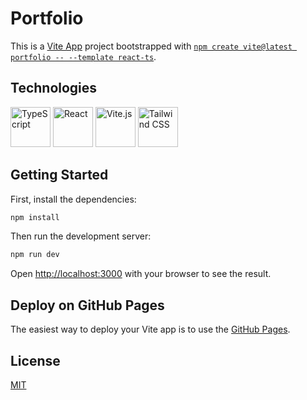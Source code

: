# Portfolio

This is a [Vite App](https://vitejs.dev/) project bootstrapped with [`npm create vite@latest portfolio -- --template react-ts`](https://vitejs.dev/guide/).

## Technologies
[<img src="https://cdn.jsdelivr.net/gh/devicons/devicon/icons/typescript/typescript-original.svg" alt="TypeScript" width="64" height="64" />](https://www.typescriptlang.org/)
[<img src="https://cdn.jsdelivr.net/gh/devicons/devicon/icons/react/react-original.svg" alt="React" width="64" height="64" />](https://reactjs.org/)
[<img src="https://vitejs.dev/logo.svg" alt="Vite.js" width="64" height="64" />](https://vitejs.dev/)
[<img src="https://cdn.jsdelivr.net/gh/devicons/devicon/icons/tailwindcss/tailwindcss-plain.svg" alt="Tailwind CSS" width="64" height="64" />](https://tailwindcss.com/)

## Getting Started

First, install the dependencies:

```bash
npm install
```

Then run the development server:
```bash
npm run dev
```

Open [http://localhost:3000](http://localhost:3000) with your browser to see the result.

## Deploy on GitHub Pages

The easiest way to deploy your Vite app is to use the [GitHub Pages](https://pages.github.com/).

## License

[MIT](https://github.com/WallQ/Portfolio/blob/master/LICENSE)
